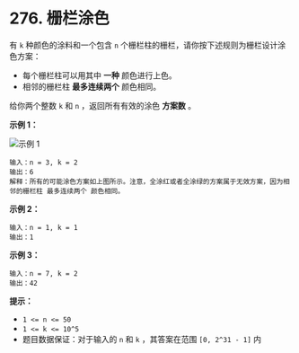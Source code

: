 # 276. 栅栏涂色

有 `k` 种颜色的涂料和一个包含 `n` 个栅栏柱的栅栏，请你按下述规则为栅栏设计涂色方案：

- 每个栅栏柱可以用其中 **一种** 颜色进行上色。
- 相邻的栅栏柱 **最多连续两个** 颜色相同。

给你两个整数 `k` 和 `n` ，返回所有有效的涂色 **方案数** 。

**示例 1：**

![示例 1](https://assets.leetcode.com/uploads/2021/02/28/paintfenceex1.png)

```()
输入：n = 3, k = 2
输出：6
解释：所有的可能涂色方案如上图所示。注意，全涂红或者全涂绿的方案属于无效方案，因为相邻的栅栏柱 最多连续两个 颜色相同。
```

**示例 2：**

```()
输入：n = 1, k = 1
输出：1
```

**示例 3：**

```()
输入：n = 7, k = 2
输出：42
```

**提示：**

- `1 <= n <= 50`
- `1 <= k <= 10^5`
- 题目数据保证：对于输入的 `n` 和 `k` ，其答案在范围 `[0, 2^31 - 1]` 内
